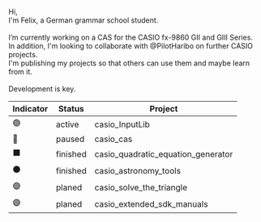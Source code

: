 Hi,<br>
I'm Felix, a German grammar school student.<br>
<br>
I’m currently working on a CAS for the CASIO fx-9860 GII and GIII Series.<br>
In addition, I'm looking to collaborate with @PilotHaribo on further CASIO projects.<br>
I'm publishing my projects so that others can use them and maybe learn from it.<br>
<br>
Development is key.

| Indicator | Status | Project                            |
|-----------|--------|------------------------------------|
| 🟢         | active | casio_InputLib                     |
| 🔵         | paused | casio_cas                          |
| ⬛         | finished | casio_quadratic_equation_generator|
| ⚫         | finished | casio_astronomy_tools            |
| 🟣         | planed | casio_solve_the_triangle          |
| 🟣         | planed | casio_extended_sdk_manuals        |

